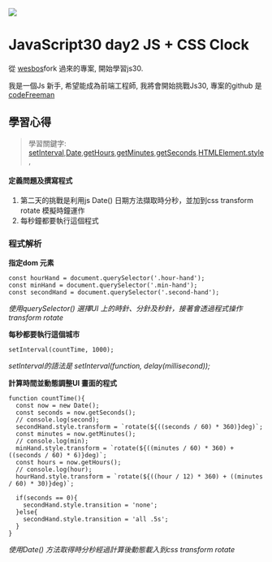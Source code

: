 ![](https://javascript30.com/images/JS3-social-share.png)

# JavaScript30 day2 JS + CSS Clock

從 [wesbos](https://github.com/wesbos/JavaScript30)fork 過來的專案, 開始學習js30.

我是一個Js 新手, 希望能成為前端工程師, 我將會開始挑戰Js30, 專案的github 是 [codeFreeman](https://github.com/codeFreeman/JavaScript30)

## 學習心得

> 學習關鍵字: [setInterval](https://developer.mozilla.org/zh-CN/docs/Web/API/Window/setInterval),[Date](https://developer.mozilla.org/zh-TW/docs/Web/JavaScript/Reference/Global_Objects/Date),[getHours](https://developer.mozilla.org/zh-TW/docs/Web/JavaScript/Reference/Global_Objects/Date/getHours),[getMinutes](https://developer.mozilla.org/zh-TW/docs/Web/JavaScript/Reference/Global_Objects/Date/getMinutes),[getSeconds](https://developer.mozilla.org/zh-TW/docs/Web/JavaScript/Reference/Global_Objects/Date/getSeconds),[HTMLElement.style](https://developer.mozilla.org/zh-TW/docs/Web/API/HTMLElement/style),

#### 定義問題及撰寫程式

1. 第二天的挑戰是利用js Date() 日期方法擷取時分秒，並加到css transform rotate 模擬時鐘運作
2. 每秒鐘都要執行這個程式

### 程式解析

**指定dom 元素**

    const hourHand = document.querySelector('.hour-hand');
    const minHand = document.querySelector('.min-hand');
    const secondHand = document.querySelector('.second-hand');

*使用querySelector() 選擇UI 上的時針、分針及秒針，接著會透過程式操作transform rotate*

**每秒都要執行這個城市**

    setInterval(countTime, 1000);

*setInterval的語法是 setInterval(function, delay(millisecond));*

**計算時間並動態調整UI 畫面的程式**

    function countTime(){
      const now = new Date();
      const seconds = now.getSeconds();
      // console.log(second);
      secondHand.style.transform = `rotate(${((seconds / 60) * 360)}deg)`;
      const minutes = now.getMinutes();
      // console.log(min);
      minHand.style.transform = `rotate(${((minutes / 60) * 360) + ((seconds / 60) * 6)}deg)`;
      const hours = now.getHours();
      // console.log(hour);
      hourHand.style.transform = `rotate(${((hour / 12) * 360) + ((minutes / 60) * 30)}deg)`;

      if(seconds == 0){
        secondHand.style.transition = 'none';
      }else{
        secondHand.style.transition = 'all .5s';
      }
    }

*使用Date() 方法取得時分秒經過計算後動態載入到css transform rotate*


